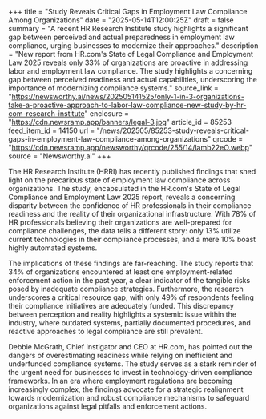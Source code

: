 +++
title = "Study Reveals Critical Gaps in Employment Law Compliance Among Organizations"
date = "2025-05-14T12:00:25Z"
draft = false
summary = "A recent HR Research Institute study highlights a significant gap between perceived and actual preparedness in employment law compliance, urging businesses to modernize their approaches."
description = "New report from HR.com's State of Legal Compliance and Employment Law 2025 reveals only 33% of organizations are proactive in addressing labor and employment law compliance. The study highlights a concerning gap between perceived readiness and actual capabilities, underscoring the importance of modernizing compliance systems."
source_link = "https://newsworthy.ai/news/202505141525/only-1-in-3-organizations-take-a-proactive-approach-to-labor-law-compliance-new-study-by-hr-com-research-institute"
enclosure = "https://cdn.newsramp.app/banners/legal-3.jpg"
article_id = 85253
feed_item_id = 14150
url = "/news/202505/85253-study-reveals-critical-gaps-in-employment-law-compliance-among-organizations"
qrcode = "https://cdn.newsramp.app/newsworthy/qrcode/255/14/lamb22eO.webp"
source = "Newsworthy.ai"
+++

<p>The HR Research Institute (HRRI) has recently published findings that shed light on the precarious state of employment law compliance across organizations. The study, encapsulated in the HR.com's State of Legal Compliance and Employment Law 2025 report, reveals a concerning disparity between the confidence of HR professionals in their compliance readiness and the reality of their organizational infrastructure. With 78% of HR professionals believing their organizations are well-prepared for compliance challenges, the data tells a different story: only 13% utilize current technologies in their compliance processes, and a mere 10% boast highly automated systems.</p><p>The implications of these findings are far-reaching. The study reports that 34% of organizations encountered at least one employment-related enforcement action in the past year, a clear indicator of the tangible risks posed by inadequate compliance strategies. Furthermore, the research underscores a critical resource gap, with only 49% of respondents feeling their compliance initiatives are adequately funded. This discrepancy between perception and reality highlights a systemic issue within the industry, where outdated systems, partially documented procedures, and reactive approaches to legal compliance are still prevalent.</p><p>Debbie McGrath, Chief Instigator and CEO at HR.com, has pointed out the dangers of overestimating readiness while relying on inefficient and underfunded compliance systems. The study serves as a stark reminder of the urgent need for businesses to invest in technology-driven compliance frameworks. In an era where employment regulations are becoming increasingly complex, the findings advocate for a strategic realignment towards modernization and robust compliance mechanisms to safeguard organizations against legal pitfalls and enforcement actions.</p>